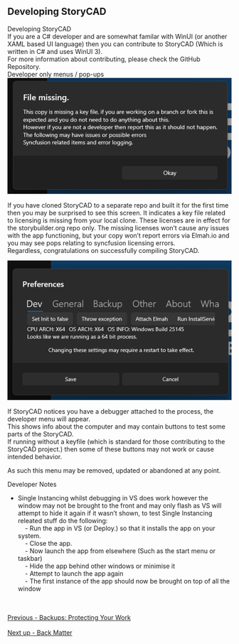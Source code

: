 ## Developing StoryCAD ##
Developing StoryCAD <br/>
If you are a C# developer and are somewhat familar with WinUI (or another XAML based UI language) then you can contribute to StoryCAD (Which is written in C# and uses WinUI 3). <br/>
For more information about contributing, please check the GitHub Repository. <br/>
Developer only menus / pop-ups <br/>
![](Clipboard-Image-11.png)

If you have cloned StoryCAD to a separate repo and built it for the first time then you may be surprised to see this screen. It indicates a key file related to licensing is missing from your local clone. These licenses are in effect for the storybuilder.org repo only. The missing licenses won’t cause any issues with the app functioning, but your copy won’t report errors via Elmah.io and you may see pops relating to syncfusion licensing errors. <br/>
Regardless, congratulations on successfully compiling StoryCAD. <br/>

![](Clipboard-Image-12.png)

If StoryCAD notices you have a debugger attached to the process, the developer menu will appear. <br/>
This shows info about the computer and may contain buttons to test some parts of the StoryCAD. <br/>
If running without a keyfile (which is standard for those contributing to the StoryCAD project.) then some of these buttons may not work or cause intended behavior. <br/>

As such this menu may be removed, updated or abandoned at any point. <br/>

Developer Notes <br/>
- Single Instancing whilst debugging in VS does work however the window may not be brought to the front and may only flash as VS will attempt to hide it again if it wasn’t shown, to test Single Instancing releated stuff do the following: <br/>
&nbsp;&nbsp;&nbsp;&nbsp;- Run the app in VS (or Deploy.) so that it installs the app on your system. <br/>
&nbsp;&nbsp;&nbsp;&nbsp;- Close the app. <br/>
&nbsp;&nbsp;&nbsp;&nbsp;- Now launch the app from elsewhere (Such as the start menu or taskbar) <br/>
&nbsp;&nbsp;&nbsp;&nbsp;- Hide the app behind other windows or minimise it <br/>
&nbsp;&nbsp;&nbsp;&nbsp;- Attempt to launch the app again <br/>
&nbsp;&nbsp;&nbsp;&nbsp;- The first instance of the app should now be brought on top of all the window <br/>

 <br/><br/>
[Previous - Backups: Protecting Your Work](Backups_Protecting_Your_Work.md) <br/><br/>
[Next up - Back Matter](Back_Matter.md)

